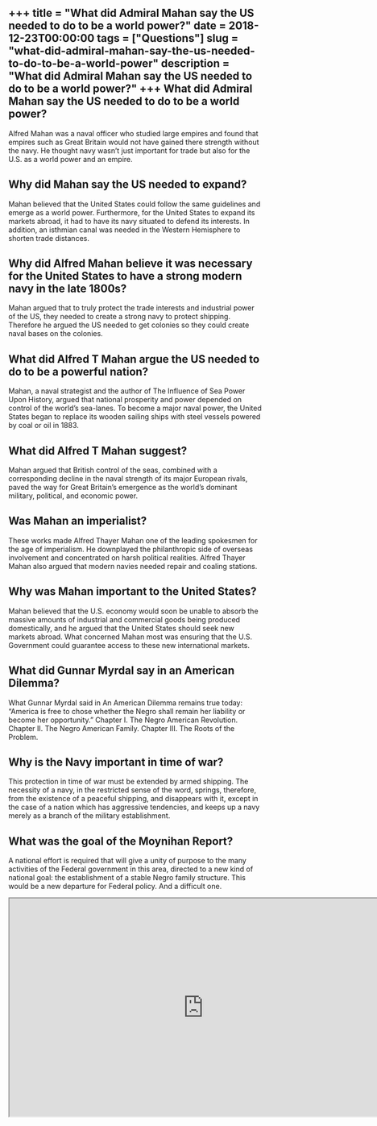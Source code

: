 +++
title = "What did Admiral Mahan say the US needed to do to be a world power?"
date = 2018-12-23T00:00:00
tags = ["Questions"]
slug = "what-did-admiral-mahan-say-the-us-needed-to-do-to-be-a-world-power"
description = "What did Admiral Mahan say the US needed to do to be a world power?"
+++
What did Admiral Mahan say the US needed to do to be a world power?
-------------------------------------------------------------------

Alfred Mahan was a naval officer who studied large empires and found that empires such as Great Britain would not have gained there strength without the navy. He thought navy wasn’t just important for trade but also for the U.S. as a world power and an empire.

Why did Mahan say the US needed to expand?
------------------------------------------

Mahan believed that the United States could follow the same guidelines and emerge as a world power. Furthermore, for the United States to expand its markets abroad, it had to have its navy situated to defend its interests. In addition, an isthmian canal was needed in the Western Hemisphere to shorten trade distances.

Why did Alfred Mahan believe it was necessary for the United States to have a strong modern navy in the late 1800s?
-------------------------------------------------------------------------------------------------------------------

Mahan argued that to truly protect the trade interests and industrial power of the US, they needed to create a strong navy to protect shipping. Therefore he argued the US needed to get colonies so they could create naval bases on the colonies.

What did Alfred T Mahan argue the US needed to do to be a powerful nation?
--------------------------------------------------------------------------

Mahan, a naval strategist and the author of The Influence of Sea Power Upon History, argued that national prosperity and power depended on control of the world’s sea-lanes. To become a major naval power, the United States began to replace its wooden sailing ships with steel vessels powered by coal or oil in 1883.

What did Alfred T Mahan suggest?
--------------------------------

Mahan argued that British control of the seas, combined with a corresponding decline in the naval strength of its major European rivals, paved the way for Great Britain’s emergence as the world’s dominant military, political, and economic power.

Was Mahan an imperialist?
-------------------------

These works made Alfred Thayer Mahan one of the leading spokesmen for the age of imperialism. He downplayed the philanthropic side of overseas involvement and concentrated on harsh political realities. Alfred Thayer Mahan also argued that modern navies needed repair and coaling stations.

Why was Mahan important to the United States?
---------------------------------------------

Mahan believed that the U.S. economy would soon be unable to absorb the massive amounts of industrial and commercial goods being produced domestically, and he argued that the United States should seek new markets abroad. What concerned Mahan most was ensuring that the U.S. Government could guarantee access to these new international markets.

What did Gunnar Myrdal say in an American Dilemma?
--------------------------------------------------

What Gunnar Myrdal said in An American Dilemma remains true today: “America is free to chose whether the Negro shall remain her liability or become her opportunity.” Chapter I. The Negro American Revolution. Chapter II. The Negro American Family. Chapter III. The Roots of the Problem.

Why is the Navy important in time of war?
-----------------------------------------

This protection in time of war must be extended by armed shipping. The necessity of a navy, in the restricted sense of the word, springs, therefore, from the existence of a peaceful shipping, and disappears with it, except in the case of a nation which has aggressive tendencies, and keeps up a navy merely as a branch of the military establishment.

What was the goal of the Moynihan Report?
-----------------------------------------

A national effort is required that will give a unity of purpose to the many activities of the Federal government in this area, directed to a new kind of national goal: the establishment of a stable Negro family structure. This would be a new departure for Federal policy. And a difficult one.

<iframe allow="accelerometer; autoplay; clipboard-write; encrypted-media; gyroscope; picture-in-picture" allowfullscreen="" class="__youtube_prefs__  epyt-is-override  no-lazyload" data-no-lazy="1" data-origheight="433" data-origwidth="770" data-skipgform_ajax_framebjll="" height="433" id="_ytid_71450" loading="lazy" src="https://www.youtube.com/embed/SaQ17rvCSA0?enablejsapi=1&autoplay=0&cc_load_policy=0&cc_lang_pref=&iv_load_policy=1&loop=0&modestbranding=0&rel=1&fs=1&playsinline=0&autohide=2&theme=dark&color=red&controls=1&" title="YouTube player" width="770"></iframe>